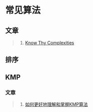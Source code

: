 # 常见算法

## 文章
> 1. [Know Thy Complexities](https://www.bigocheatsheet.com/)

## 排序



## KMP 

### 文章

> 1. [如何更好地理解和掌握KMP算法](https://www.zhihu.com/question/21923021)
